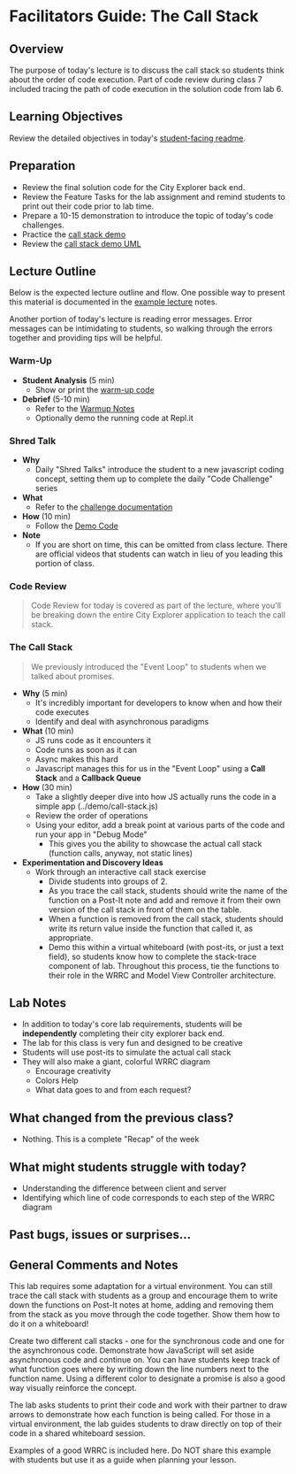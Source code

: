 # Facilitators Guide: The Call Stack

## Overview

The purpose of today's lecture is to discuss the call stack so students think about the order of code execution. Part of code review during class 7 included tracing the path of code execution in the solution code from lab 6.

## Learning Objectives

Review the detailed objectives in today's [student-facing readme](../README.md).

## Preparation

- Review the final solution code for the City Explorer back end.
- Review the Feature Tasks for the lab assignment and remind students to print out their code prior to lab time.
- Prepare a 10-15 demonstration to introduce the topic of today's code challenges.
- Practice the [call stack demo](../demo/call-stack.js)
- Review the [call stack demo UML](../demo/call-stack-uml.png)

## Lecture Outline

Below is the expected lecture outline and flow. One possible way to present this material is documented in the [example lecture](../facilitator/LECTURE-EXAMPLE.md) notes.

Another portion of today's lecture is reading error messages. Error messages can be intimidating to students, so walking through the errors together and providing tips will be helpful.

### Warm-Up

- **Student Analysis** (5 min)
  - Show or print the [warm-up code](../warm-up/warm-up.md)
- **Debrief** (5-10 min)
  - Refer to the [Warmup Notes](../warm-up/NOTES.md)
  - Optionally demo the running code at Repl.it

### Shred Talk

- **Why**
  - Daily "Shred Talks" introduce the student to a new javascript coding concept, setting them up to complete the daily "Code Challenge" series
- **What**
  - Refer to the [challenge documentation](../challenges/README.md)
- **How** (10 min)
  - Follow the [Demo Code](../challenges/DEMO.md)
- **Note**
  - If you are short on time, this can be omitted from class lecture. There are official videos that students can watch in lieu of you leading this portion of class.

### Code Review

> Code Review for today is covered as part of the lecture, where you'll be breaking down the entire City Explorer application to teach the call stack.

### The Call Stack

> We previously introduced the "Event Loop" to students when we talked about promises.

- **Why** (5 min)
  - It's incredibly important for developers to know when and how their code executes
  - Identify and deal with asynchronous paradigms
- **What** (10 min)
  - JS runs code as it encounters it
  - Code runs as soon as it can
  - Async makes this hard
  - Javascript manages this for us in the "Event Loop" using a **Call Stack** and a **Callback Queue**
- **How** (30 min)
  - Take a slightly deeper dive into how JS actually runs the code in a simple app (../demo/call-stack.js)
  - Review the order of operations
  - Using your editor, add a break point at various parts of the code and run your app in "Debug Mode"
    - This gives you the ability to showcase the actual call stack (function calls, anyway, not static lines)
- **Experimentation and Discovery Ideas**
  - Work through an interactive call stack exercise
    - Divide students into groups of 2.
    - As you trace the call stack, students should write the name of the function on a Post-It note and add and remove it from their own version of the call stack in front of them on the table.
    - When a function is removed from the call stack, students should write its return value inside the function that called it, as appropriate.
    - Demo this within a virtual whiteboard (with post-its, or just a text field), so students know how to complete the stack-trace component of lab. 
    Throughout this process, tie the functions to their role in the WRRC and Model View Controller architecture.

## Lab Notes

- In addition to today's core lab requirements, students will be **independently** completing their city explorer back end.
- The lab for this class is very fun and designed to be creative
- Students will use post-its to simulate the actual call stack
- They will also make a giant, colorful WRRC diagram
  - Encourage creativity
  - Colors Help
  - What data goes to and from each request?

## What changed from the previous class?

- Nothing. This is a complete "Recap" of the week

## What might students struggle with today?

- Understanding the difference between client and server
- Identifying which line of code corresponds to each step of the WRRC diagram

## Past bugs, issues or surprises...

## General Comments and Notes

This lab requires some adaptation for a virtual environment. You can still trace the call stack with students as a group and encourage them to write down the functions on Post-It notes at home, adding and removing them from the stack as you move through the code together. Show them how to do it on a whiteboard! 

Create two different call stacks - one for the synchronous code and one for the asynchronous code. Demonstrate how JavaScript will set aside asynchronous code and continue on. You can have students keep track of what function goes where by writing down the line numbers next to the function name. Using a different color to designate a promise is also a good way visually reinforce the concept.

The lab asks students to print their code and work with their partner to draw arrows to demonstrate how each function is being called. For those in a virtual environment, the lab guides students to draw directly on top of their code in a shared whiteboard session. 

Examples of a good WRRC is included here. Do NOT share this example with students but use it as a guide when planning your lesson.
